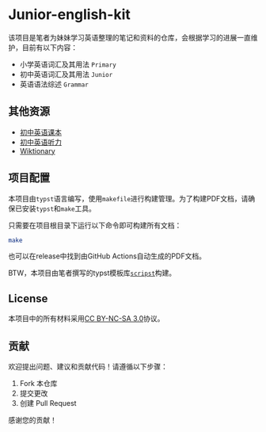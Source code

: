 # Junior-english-kit

该项目是笔者为妹妹学习英语整理的笔记和资料的仓库，会根据学习的进展一直维护，目前有以下内容：

- 小学英语词汇及其用法 `Primary`
- 初中英语词汇及其用法 `Junior`
- 英语语法综述 `Grammar`

## 其他资源

- [初中英语课本](https://pan.quark.cn/s/de02e34b9026)
- [初中英语听力](https://pan.quark.cn/s/2dc7154e0760)
- [Wiktionary](https://www.wiktionary.org/)

## 项目配置

本项目由`typst`语言编写，使用`makefile`进行构建管理。为了构建PDF文档，请确保已安装`typst`和`make`工具。

只需要在项目根目录下运行以下命令即可构建所有文档：
```bash
make
```
也可以在release中找到由GitHub Actions自动生成的PDF文档。

BTW，本项目由笔者撰写的typst模板库[`scripst`](https://github.com/An-314/scripst)构建。

## License

本项目中的所有材料采用[CC BY-NC-SA 3.0](http://creativecommons.org/licenses/by-nc-sa/3.0/)协议。

## 贡献

欢迎提出问题、建议和贡献代码！请遵循以下步骤：

1. Fork 本仓库
2. 提交更改
3. 创建 Pull Request

感谢您的贡献！